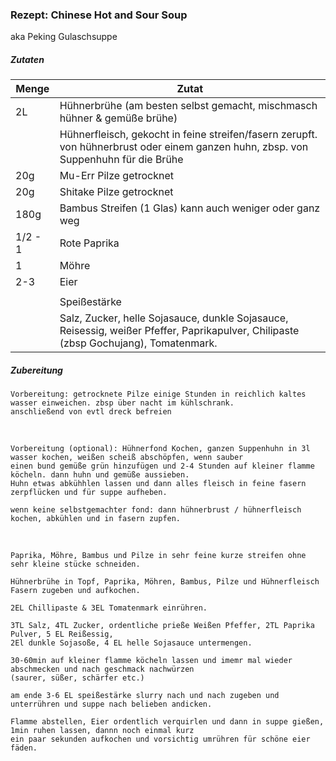 ### Rezept: Chinese Hot and Sour Soup
aka Peking Gulaschsuppe

##### Zutaten

|Menge|Zutat|
|-|-|
|2L|Hühnerbrühe (am besten selbst gemacht, mischmasch hühner & gemüße brühe)|
||Hühnerfleisch, gekocht in feine streifen/fasern zerupft. von hühnerbrust oder einem ganzen huhn, zbsp. von Suppenhuhn für die Brühe|
|20g|Mu-Err Pilze getrocknet|
|20g|Shitake Pilze getrocknet|
|180g|Bambus Streifen (1 Glas) kann auch weniger oder ganz weg|
|1/2 - 1|Rote Paprika|
|1|Möhre|
|2-3|Eier|
|||
||Speißestärke|
||Salz, Zucker, helle Sojasauce, dunkle Sojasauce, Reisessig, weißer Pfeffer, Paprikapulver, Chilipaste (zbsp Gochujang), Tomatenmark.|

##### Zubereitung

    Vorbereitung: getrocknete Pilze einige Stunden in reichlich kaltes wasser einweichen. zbsp über nacht im kühlschrank. 
    anschließend von evtl dreck befreien
    
  &nbsp;
    
    Vorbereitung (optional): Hühnerfond Kochen, ganzen Suppenhuhn in 3l wasser kochen, weißen scheiß abschöpfen, wenn sauber 
    einen bund gemüße grün hinzufügen und 2-4 Stunden auf kleiner flamme köcheln. dann huhn und gemüße aussieben. 
    Huhn etwas abkühhlen lassen und dann alles fleisch in feine fasern zerpflücken und für suppe aufheben.
    
    wenn keine selbstgemachter fond: dann hühnerbrust / hühnerfleisch kochen, abkühlen und in fasern zupfen.
    
 &nbsp;
   
    Paprika, Möhre, Bambus und Pilze in sehr feine kurze streifen ohne sehr kleine stücke schneiden. 
    
    Hühnerbrühe in Topf, Paprika, Möhren, Bambus, Pilze und Hühnerfleisch Fasern zugeben und aufkochen.
    
    2EL Chillipaste & 3EL Tomatenmark einrühren.
    
    3TL Salz, 4TL Zucker, ordentliche prieße Weißen Pfeffer, 2TL Paprika Pulver, 5 EL Reißessig, 
    2El dunkle Sojasoße, 4 EL helle Sojasauce untermengen.
    
    30-60min auf kleiner flamme köcheln lassen und imemr mal wieder abschmecken und nach geschmack nachwürzen 
    (saurer, süßer, schärfer etc.) 
    
    am ende 3-6 EL speißestärke slurry nach und nach zugeben und unterrühren und suppe nach belieben andicken. 
    
    Flamme abstellen, Eier ordentlich verquirlen und dann in suppe gießen, 1min ruhen lassen, dannn noch einmal kurz 
    ein paar sekunden aufkochen und vorsichtig umrühren für schöne eier fäden.
